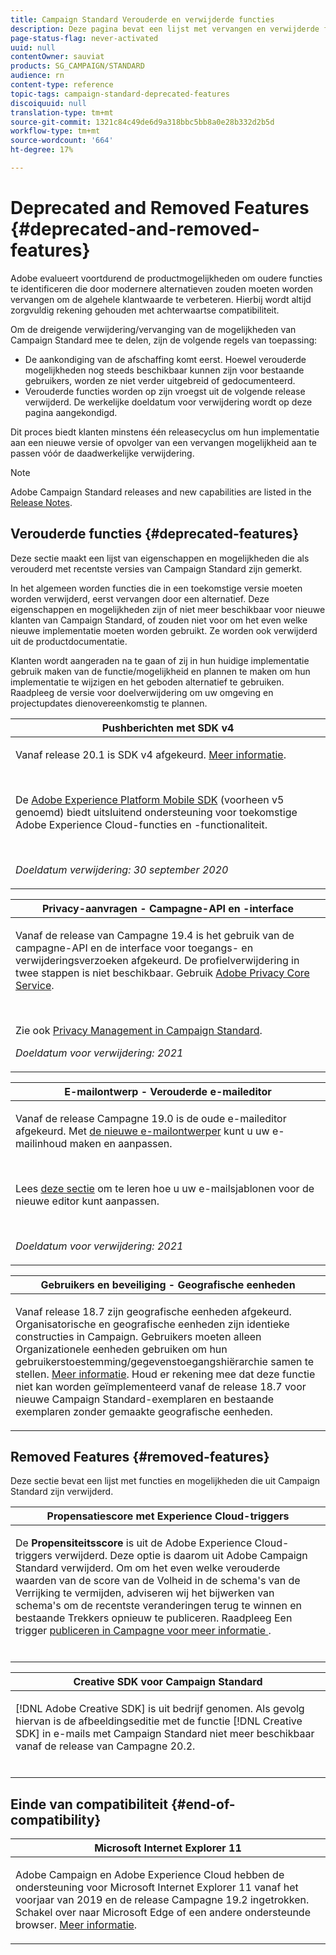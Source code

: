 ```yaml
---
title: Campaign Standard Verouderde en verwijderde functies
description: Deze pagina bevat een lijst met vervangen en verwijderde functies van Adobe Campaign Standard.
page-status-flag: never-activated
uuid: null
contentOwner: sauviat
products: SG_CAMPAIGN/STANDARD
audience: rn
content-type: reference
topic-tags: campaign-standard-deprecated-features
discoiquuid: null
translation-type: tm+mt
source-git-commit: 1321c84c49de6d9a318bbc5bb8a0e28b332d2b5d
workflow-type: tm+mt
source-wordcount: '664'
ht-degree: 17%

---
```



# Deprecated and Removed Features {#deprecated-and-removed-features}

Adobe evalueert voortdurend de productmogelijkheden om oudere functies te identificeren die door modernere alternatieven zouden moeten worden vervangen om de algehele klantwaarde te verbeteren. Hierbij wordt altijd zorgvuldig rekening gehouden met achterwaartse compatibiliteit.

Om de dreigende verwijdering/vervanging van de mogelijkheden van Campaign Standard mee te delen, zijn de volgende regels van toepassing:

* De aankondiging van de afschaffing komt eerst. Hoewel verouderde mogelijkheden nog steeds beschikbaar kunnen zijn voor bestaande gebruikers, worden ze niet verder uitgebreid of gedocumenteerd.
* Verouderde functies worden op zijn vroegst uit de volgende release verwijderd. De werkelijke doeldatum voor verwijdering wordt op deze pagina aangekondigd.

Dit proces biedt klanten minstens één releasecyclus om hun implementatie aan een nieuwe versie of opvolger van een vervangen mogelijkheid aan te passen vóór de daadwerkelijke verwijdering.

>[!NOTE]
>Adobe Campaign Standard releases and new capabilities are listed in the [Release Notes](../../rn/using/release-notes.md).


## Verouderde functies {#deprecated-features}

Deze sectie maakt een lijst van eigenschappen en mogelijkheden die als verouderd met recentste versies van Campaign Standard zijn gemerkt.

In het algemeen worden functies die in een toekomstige versie moeten worden verwijderd, eerst vervangen door een alternatief. Deze eigenschappen en mogelijkheden zijn of niet meer beschikbaar voor nieuwe klanten van Campaign Standard, of zouden niet voor om het even welke nieuwe implementatie moeten worden gebruikt. Ze worden ook verwijderd uit de productdocumentatie.

Klanten wordt aangeraden na te gaan of zij in hun huidige implementatie gebruik maken van de functie/mogelijkheid en plannen te maken om hun implementatie te wijzigen en het geboden alternatief te gebruiken. Raadpleeg de versie voor doelverwijdering om uw omgeving en projectupdates dienovereenkomstig te plannen.

<table> 
 <thead> 
  <tr> 
   <th> <strong>Pushberichten met SDK v4</strong><br /> </th> 
  </tr> 
 </thead> 
 <tbody> 
  <tr> 
   <td> <p> Vanaf release 20.1 is SDK v4 afgekeurd. <a href="https://aep-sdks.gitbook.io/docs/version-4-sdk-end-of-support-faq">Meer informatie</a>.</p><br/>
   <p>De <a href="https://aep-sdks.gitbook.io/docs/">Adobe Experience Platform Mobile SDK</a> (voorheen v5 genoemd) biedt uitsluitend ondersteuning voor toekomstige Adobe Experience Cloud-functies en -functionaliteit.</p></br>
     <p>
     <em>Doeldatum verwijdering: 30 september 2020</em></p>
     </td> 
  </tr> 
 </tbody> 
</table>
<table> 
 <thead> 
  <tr> 
   <th> <strong>Privacy-aanvragen - Campagne-API en -interface</strong><br /> </th> 
  </tr> 
 </thead> 
 <tbody> 
  <tr> 
   <td> <p>Vanaf de release van Campagne 19.4 is het gebruik van de campagne-API en de interface voor toegangs- en verwijderingsverzoeken afgekeurd. De profielverwijdering in twee stappen is niet beschikbaar. Gebruik <a href="https://www.adobe.io/apis/experiencecloud/gdpr.html">Adobe Privacy Core Service</a>.</p></br>
   <p>Zie ook <a href="https://helpx.adobe.com/nl/campaign/kb/acs-privacy.html">Privacy Management in Campaign Standard</a>.</p>
  <p> 
  <em>Doeldatum voor verwijdering: 2021</em></p>
   </td> 
  </tr> 
 </tbody> 
</table>

<table> 
 <thead> 
  <tr> 
   <th> <strong>E-mailontwerp - Verouderde e-maileditor</strong><br /> </th> 
  </tr> 
 </thead> 
 <tbody> 
  <tr> 
   <td> <p>Vanaf de release Campagne 19.0 is de oude e-maileditor afgekeurd. Met <a href="https://docs.adobe.com/content/help/en/campaign-standard/using/designing-content/designing-content-in-adobe-campaign.html">de nieuwe e-mailontwerper</a> kunt u uw e-mailinhoud maken en aanpassen. </p></br>
   <p>Lees <a href="https://docs.adobe.com/content/help/en/campaign-standard/using/designing-content/building-email-content/using-existing-content.html">deze sectie</a> om te leren hoe u uw e-mailsjablonen voor de nieuwe editor kunt aanpassen.</p></br>
  <p> 
  <em>Doeldatum voor verwijdering: 2021</em></p>
   </td> 
  </tr> 
 </tbody> 
</table>

<table> 
 <thead> 
  <tr> 
   <th> <strong>Gebruikers en beveiliging - Geografische eenheden</strong><br /> </th> 
  </tr> 
 </thead> 
 <tbody> 
  <tr> 
   <td> <p>Vanaf release 18.7 zijn geografische eenheden afgekeurd. Organisatorische en geografische eenheden zijn identieke constructies in Campaign. Gebruikers moeten alleen Organizationele eenheden gebruiken om hun gebruikerstoestemming/gegevenstoegangshiërarchie samen te stellen. <a href="https://helpx.adobe.com/campaign/standard/administration/using/organizational-units.html">Meer informatie</a>. Houd er rekening mee dat deze functie niet kan worden geïmplementeerd vanaf de release 18.7 voor nieuwe Campaign Standard-exemplaren en bestaande exemplaren zonder gemaakte geografische eenheden.</p>
   </td> 
  </tr> 
 </tbody> 
</table>

## Removed Features {#removed-features}

Deze sectie bevat een lijst met functies en mogelijkheden die uit Campaign Standard zijn verwijderd.

<table> 
 <thead> 
  <tr> 
   <th> <strong>Propensatiescore met Experience Cloud-triggers</strong><br /> </th> 
  </tr> 
 </thead> 
 <tbody> 
  <tr> 
   <td> <p>De <b>Propensiteitsscore</b> is uit de Adobe Experience Cloud-triggers verwijderd. Deze optie is daarom uit Adobe Campaign Standard verwijderd. Om om het even welke verouderde waarden van de score van de Volheid in de schema's van de Verrijking te vermijden, adviseren wij het bijwerken van schema's om de recentste veranderingen terug te winnen en bestaande Trekkers opnieuw te publiceren. Raadpleeg Een trigger <a href="https://docs.adobe.com/content/help/en/campaign-standard/using/integrating-with-adobe-cloud/working-with-campaign-and-triggers/using-triggers-in-campaign.html#publishing-trigger-in-campaign"> publiceren in Campagne voor meer informatie </a>.
</p></br>
   </td> 
  </tr> 
 </tbody> 
</table>

<table> 
 <thead> 
  <tr> 
   <th> <strong>Creative SDK voor Campaign Standard</strong><br /> </th> 
  </tr> 
 </thead> 
 <tbody> 
  <tr> 
   <td> <p>[!DNL Adobe Creative SDK] is uit bedrijf genomen. Als gevolg hiervan is de afbeeldingseditie met de functie [!DNL Creative SDK] in e-mails met Campaign Standard niet meer beschikbaar vanaf de release van Campagne 20.2.</p></br>
   </td> 
  </tr> 
 </tbody> 
</table>

## Einde van compatibiliteit {#end-of-compatibility}

<table> 
 <thead> 
  <tr> 
   <th> <strong>Microsoft Internet Explorer 11</strong><br /> </th> 
  </tr> 
 </thead> 
 <tbody> 
  <tr> 
   <td> <p>Adobe Campaign en Adobe Experience Cloud hebben de ondersteuning voor Microsoft Internet Explorer 11 vanaf het voorjaar van 2019 en de release Campagne 19.2 ingetrokken. Schakel over naar Microsoft Edge of een andere ondersteunde browser. <a href="https://docs.adobe.com/content/help/en/campaign-standard/using/administrating/about-configuration-guidelines.html#compatible-browsers">Meer informatie</a>.</p>
   </td> 
  </tr> 
 </tbody> 
</table>
